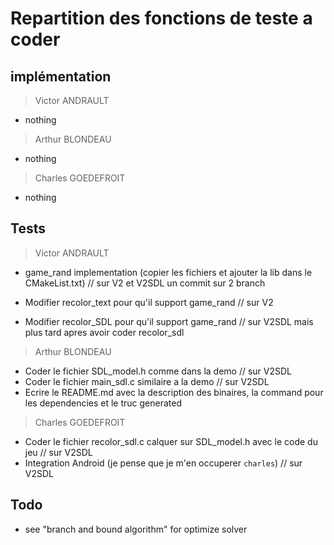 # Repartition des fonctions de teste a coder

## implémentation

> Victor ANDRAULT

- nothing

> Arthur BLONDEAU

- nothing

> Charles GOEDEFROIT

- nothing

## Tests

> Victor ANDRAULT

- game_rand implementation (copier les fichiers et ajouter la lib dans le CMakeList.txt) // sur V2 et V2SDL un commit sur 2 branch
- Modifier recolor_text pour qu'il support game_rand // sur V2

- Modifier recolor_SDL pour qu'il support game_rand // sur V2SDL mais plus tard apres avoir coder recolor_sdl

> Arthur BLONDEAU

- Coder le fichier SDL_model.h comme dans la demo // sur V2SDL
- Coder le fichier main_sdl.c similaire a la demo // sur V2SDL
- Ecrire le README.md avec la description des binaires, la command pour les dependencies et le truc generated

> Charles GOEDEFROIT

- Coder le fichier recolor_sdl.c calquer sur SDL_model.h avec le code du jeu // sur V2SDL
- Integration Android (je pense que je m'en occuperer `charles`) // sur V2SDL

## Todo

- see "branch and bound algorithm" for optimize solver
